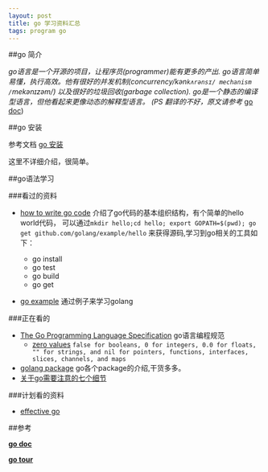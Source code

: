 ```yaml
---
layout: post
title: go 学习资料汇总 
tags: program go
---
```


##go 简介


*go语言是一个开源的项目，让程序员(programmer)能有更多的产出.
go语言简单易懂，执行高效。他有很好的并发机制(concurrency/kən`kʌrənsɪ/ mechanism /`mekənɪzəm/)
以及很好的垃圾回收(garbage collection). go是一个静态的编译型语言，但他看起来更像动态的解释型语言。
 (PS  翻译的不好，原文请参考*
 [go doc](https://golang.org/doc/))

##go 安装

参考文档 [go 安装](https://golang.org/doc/install)

这里不详细介绍，很简单。

##go语法学习

###看过的资料
* [how to write go code](https://golang.org/doc/code.html) 介绍了go代码的基本组织结构，有个简单的hello world代码，
可以通过`mkdir hello;cd hello; export GOPATH=$(pwd); go get github.com/golang/example/hello` 来获得源码,学习到go相关的工具如下：
    * go install
    * go test
    * go build
    * go get

* [go example](https://gobyexample.com/) 通过例子来学习golang

###正在看的
* [The Go Programming Language Specification](https://golang.org/ref/spec) go语言编程规范
    * [zero values](https://golang.org/ref/spec#The_zero_value) `false for booleans, 0 for integers, 0.0 for floats, "" for strings, and nil for pointers, functions, interfaces, slices, channels, and maps`
* [golang package](https://golang.org/pkg/) go各个package的介绍,干货多多。
* [关于go需要注意的七个细节](http://tonybai.com/2015/09/17/7-things-you-may-not-pay-attation-to-in-go/)

###计划看的资料

* [effective go](https://golang.org/doc/effective_go.html)



<a id="reference"> </a>
##参考

[**go doc**](https://golang.org/doc/)

[**go tour**](https://tour.golang.org/)
